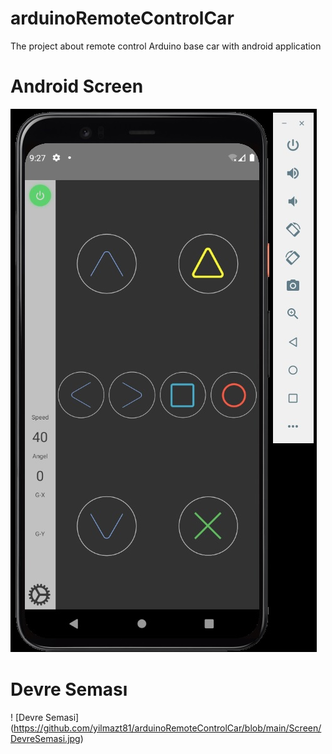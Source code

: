 # arduinoRemoteControlCar
The project about remote control Arduino base car  with android application

# Android Screen

![Android Screen](https://github.com/yilmazt81/arduinoRemoteControlCar/blob/main/Screen/AndroidEkran.jpg)

# Devre Seması

! [Devre Semasi] (https://github.com/yilmazt81/arduinoRemoteControlCar/blob/main/Screen/DevreSemasi.jpg)
